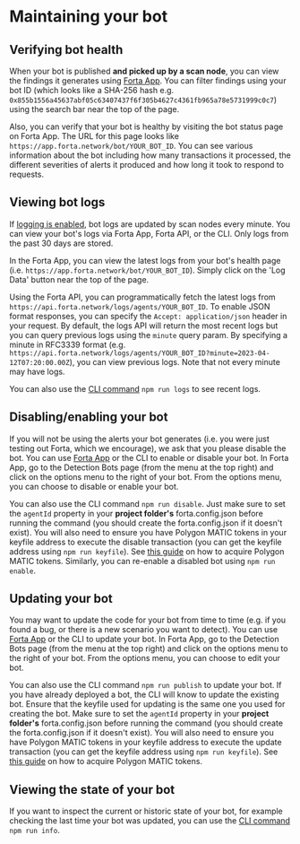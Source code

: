 # Maintaining your bot

## Verifying bot health

When your bot is published **and picked up by a scan node**, you can view the findings it generates using [Forta App](https://app.forta.network/alerts). You can filter findings using your bot ID (which looks like a SHA-256 hash e.g. `0x855b1556a45637abf05c63407437f6f305b4627c4361fb965a78e5731999c0c7`) using the search bar near the top of the page.

Also, you can verify that your bot is healthy by visiting the bot status page on Forta App. The URL for this page looks like `https://app.forta.network/bot/YOUR_BOT_ID`. You can see various information about the bot including how many transactions it processed, the different severities of alerts it produced and how long it took to respond to requests.

## Viewing bot logs

If [logging is enabled](deploying.md#enable-logging-optional), bot logs are updated by scan nodes every minute. You can view your bot's logs via Forta App, Forta API, or the CLI. Only logs from the past 30 days are stored.

In the Forta App, you can view the latest logs from your bot's health page (i.e. `https://app.forta.network/bot/YOUR_BOT_ID`). Simply click on the 'Log Data' button near the top of the page.

Using the Forta API, you can programmatically fetch the latest logs from `https://api.forta.network/logs/agents/YOUR_BOT_ID`. To enable JSON format responses, you can specify the `Accept: application/json` header in your request. By default, the logs API will return the most recent logs but you can query previous logs using the `minute` query param. By specifying a minute in RFC3339 format (e.g. `https://api.forta.network/logs/agents/YOUR_BOT_ID?minute=2023-04-12T07:20:00.00Z`), you can view previous logs. Note that not every minute may have logs.

You can also use the [CLI command](cli.md#logs) `npm run logs` to see recent logs.

## Disabling/enabling your bot

If you will not be using the alerts your bot generates (i.e. you were just testing out Forta, which we encourage), we ask that you please disable the bot. You can use [Forta App](https://app.forta.network/) or the CLI to enable or disable your bot. In Forta App, go to the Detection Bots page (from the menu at the top right) and click on the options menu to the right of your bot. From the options menu, you can choose to disable or enable your bot.

You can also use the CLI command `npm run disable`. Just make sure to set the `agentId` property in your **project folder's** forta.config.json before running the command (you should create the forta.config.json if it doesn't exist). You will also need to ensure you have Polygon MATIC tokens in your keyfile address to execute the disable transaction (you can get the keyfile address using `npm run keyfile`). See [this guide](matic.md) on how to acquire Polygon MATIC tokens. Similarly, you can re-enable a disabled bot using `npm run enable`.


## Updating your bot

You may want to update the code for your bot from time to time (e.g. if you found a bug, or there is a new scenario you want to detect). You can use [Forta App](https://app.forta.network/) or the CLI to update your bot. In Forta App, go to the Detection Bots page (from the menu at the top right) and click on the options menu to the right of your bot. From the options menu, you can choose to edit your bot.

You can also use the CLI command `npm run publish` to update your bot. If you have already deployed a bot, the CLI will know to update the existing bot. Ensure that the keyfile used for updating is the same one you used for creating the bot. Make sure to set the `agentId` property in your **project folder's** forta.config.json before running the command (you should create the forta.config.json if it doesn't exist). You will also need to ensure you have Polygon MATIC tokens in your keyfile address to execute the update transaction (you can get the keyfile address using `npm run keyfile`). See [this guide](matic.md) on how to acquire Polygon MATIC tokens.

## Viewing the state of your bot

If you want to inspect the current or historic state of your bot, for example checking the last time your bot was updated, you can use the [CLI command](cli.md#info) `npm run info`.